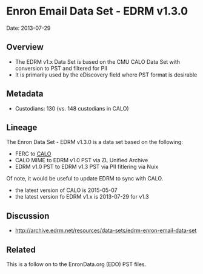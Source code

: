 # Enron Email Data Set - EDRM v1.3.0

Date: 2013-07-29

## Overview

* The EDRM v1.x Data Set is based on the CMU CALO Data Set with conversion to PST and filtered for PII
* It is primarily used by the eDiscovery field where PST format is desirable

## Metadata

* Custodians: 130 (vs. 148 custodians in CALO)

## Lineage

The Enron Data Set - EDRM v1.3.0 is a data set based on the following:

* FERC to [CALO](https://www.cs.cmu.edu/~./enron/)
* CALO MIME to EDRM v1.0 PST via ZL Unified Archive
* EDRM v1.0 PST to EDRM v1.3 PST via PII fitlering via Nuix

Of note, it would be useful to update EDRM to sync with CALO.

* the latest version of CALO is 2015-05-07
* the latest version fo EDRM v1.x is 2013-07-29 for v1.3

## Discussion

* http://archive.edrm.net/resources/data-sets/edrm-enron-email-data-set

## Related

This is a follow on to the EnronData.org (EDO) PST files.